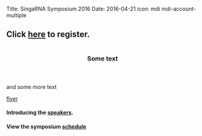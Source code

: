 Title: SingaRNA Symposium 2016
Date: 2016-04-21
icon: mdi mdi-account-multiple

## Click [**here**](http://goo.gl/forms/0awa0rCjGbMxPWBI3) to register.

<style>
.image:before{
  background-image: None;
  height: 100%;
}
em{
  font-style: italic;
}
</style>

<div class="row">
  <div class="6u">

<section>
  <a href="#stem-cells" class="image feature"><img src="/images/research/IMP1_OCT4 IF_2.svg" alt="" /></a>
  <header>
    <h3>Some text</h3>
  </header>
  <p>and some more text</p>
</section>

  </div>

[flyer](https://github.com/YeoLab/yeolab.github.io-source/blob/master/content/pages/singaRNA/SG-RNA_flyer.pdf)


#### Introducing the [**speakers**](http://yeolab.github.io/singarna-2016-speaker-bios).

#### View the symposium [**schedule**](http://anthonybourdainontour.com/) 


